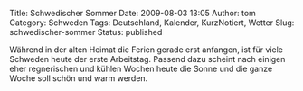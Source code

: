 Title: Schwedischer Sommer
Date: 2009-08-03 13:05
Author: tom
Category: Schweden
Tags: Deutschland, Kalender, KurzNotiert, Wetter
Slug: schwedischer-sommer
Status: published

Während in der alten Heimat die Ferien gerade erst anfangen, ist für
viele Schweden heute der erste Arbeitstag. Passend dazu scheint nach
einigen eher regnerischen und kühlen Wochen heute die Sonne und die
ganze Woche soll schön und warm werden.

